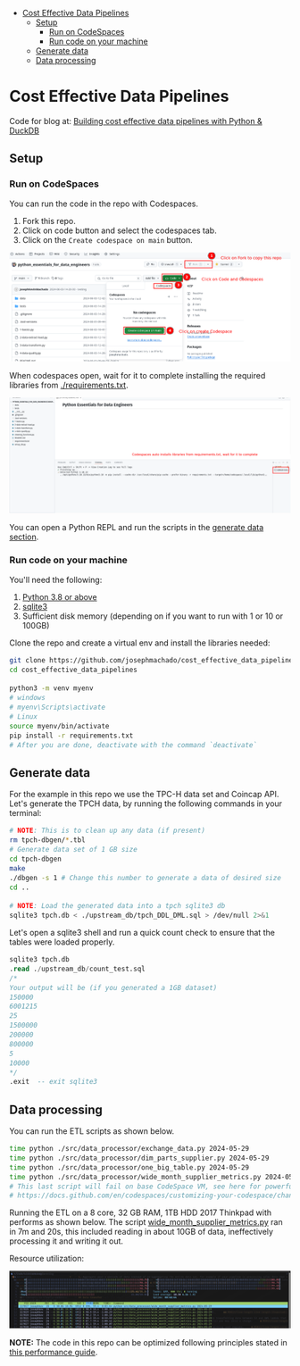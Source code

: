 * [Cost Effective Data Pipelines](#cost-effective-data-pipelines)
    * [Setup](#setup)
        * [Run on CodeSpaces](#run-on-codespaces)
        * [Run code on your machine](#run-code-on-your-machine)
    * [Generate data](#generate-data)
    * [Data processing](#data-processing)

# Cost Effective Data Pipelines

Code for blog at: [Building cost effective data pipelines with Python & DuckDB](https://www.startdataengineering.com/post/cost-effective-pipelines/) 

## Setup

### Run on CodeSpaces

You can run the code in the repo with Codespaces. 

1. Fork this repo.
2. Click on code button and select the codespaces tab.
3. Click on the `Create codespace on main` button.

![Create codespace](./assets/cs.png)

When codespaces open, wait for it to complete installing the required libraries from [./requirements.txt](./requirements.txt).

![Create codespace](./assets/cs2.png)

You can open a Python REPL and run the scripts in the [generate data section](#generate-data).

### Run code on your machine

You'll need the following:

1. [Python 3.8 or above](https://www.python.org/downloads/)
2. [sqlite3](https://www.sqlite.org/index.html)
3. Sufficient disk memory (depending on if you want to run with 1 or 10 or 100GB)


Clone the repo and create a virtual env and install the libraries needed:

```bash
git clone https://github.com/josephmachado/cost_effective_data_pipelines.git
cd cost_effective_data_pipelines

python3 -m venv myenv
# windows
# myenv\Scripts\activate
# Linux
source myenv/bin/activate
pip install -r requirements.txt
# After you are done, deactivate with the command `deactivate`
```

## Generate data

For the example in this repo we use the TPC-H data set and Coincap API.
Let's generate the TPCH data, by running the following commands in your terminal:

```bash
# NOTE: This is to clean up any data (if present) 
rm tpch-dbgen/*.tbl
# Generate data set of 1 GB size
cd tpch-dbgen
make
./dbgen -s 1 # Change this number to generate a data of desired size
cd ..

# NOTE: Load the generated data into a tpch sqlite3 db
sqlite3 tpch.db < ./upstream_db/tpch_DDL_DML.sql > /dev/null 2>&1
```

Let's open a sqlite3 shell and run a quick count check to ensure that the tables were loaded properly.

```sql
sqlite3 tpch.db
.read ./upstream_db/count_test.sql
/* 
Your output will be (if you generated a 1GB dataset)
150000
6001215
25
1500000
200000
800000
5
10000
*/
.exit  -- exit sqlite3
```

## Data processing

You can run the ETL scripts as shown below.

```bash
time python ./src/data_processor/exchange_data.py 2024-05-29
time python ./src/data_processor/dim_parts_supplier.py 2024-05-29
time python ./src/data_processor/one_big_table.py 2024-05-29
time python ./src/data_processor/wide_month_supplier_metrics.py 2024-05-29
# This last script will fail on base CodeSpace VM, see here for powerful Codespace VMS:`
# https://docs.github.com/en/codespaces/customizing-your-codespace/changing-the-machine-type-for-your-codespace?tool=webui
```

Running the ETL on a 8 core, 32 GB RAM, 1TB HDD 2017 Thinkpad with performs as shown below. The script [wide_month_supplier_metrics.py](./src/data_processor/wide_month_supplier_metrics.py) ran in 7m and 20s, this included reading in about 10GB of data, ineffectively processing it and writing it out.

Resource utilization:

![htop](./assets/htop.png)

**NOTE:** The code in this repo can be optimized following principles stated in [this performance guide](https://duckdb.org/docs/guides/performance/overview.html).
